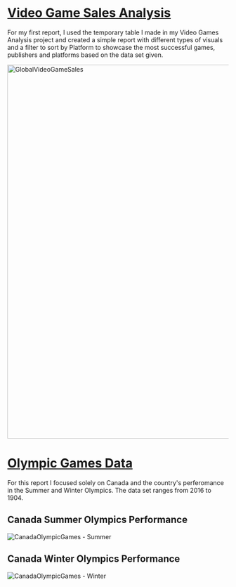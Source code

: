 # [Video Game Sales Analysis](www.google.ca)
For my first report, I used the temporary table I made in my Video Games Analysis project and created a simple report with different types of visuals and a filter to sort by Platform to showcase the most successful games, publishers and platforms based on the data set given.

<img width="851" alt="GlobalVideoGameSales" src="https://github.com/davidsamuelargueta/PowerBIReports/assets/119771151/686bb38a-3e23-4b3e-b406-76778e57d9ce">


# [Olympic Games Data]()
For this report I focused solely on Canada and the country's perferomance in the Summer and Winter Olympics. The data set ranges from 2016 to 1904. 

## Canada Summer Olympics Performance
![CanadaOlympicGames - Summer](https://github.com/davidsamuelargueta/PowerBIReports/assets/119771151/197213c0-f242-4136-8b9d-038d8baa9312)

## Canada Winter Olympics Performance
![CanadaOlympicGames - Winter](https://github.com/davidsamuelargueta/PowerBIReports/assets/119771151/7db72182-bd84-439a-a862-ac3d02f9c67a)
